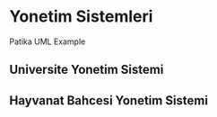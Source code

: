 # Yonetim Sistemleri
Patika UML Example
## Universite Yonetim Sistemi
## Hayvanat Bahcesi Yonetim Sistemi
